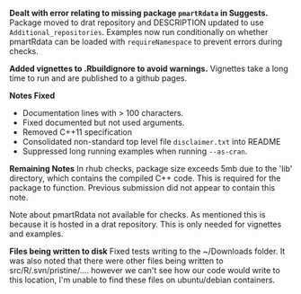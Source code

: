 **Dealt with error relating to missing package `pmartRdata` in Suggests.**  Package moved to drat repository and DESCRIPTION updated to use `Additional_repositories`.  Examples now run conditionally on whether pmartRdata can be loaded with `requireNamespace` to prevent errors during checks.

**Added vignettes to .Rbuildignore to avoid warnings.**  Vignettes take a long time to run and are published to a github pages.

**Notes Fixed**
- Documentation lines with > 100 characters.
- Fixed documented but not used arguments.
- Removed C++11 specification
- Consolidated non-standard top level file `disclaimer.txt` into README
- Suppressed long running examples when running `--as-cran`.

**Remaining Notes**
In rhub checks, package size exceeds 5mb due to the 'lib' directory, which contains the compiled C++ code.  This is required for the package to function.  Previous submission did not appear to contain this note.

Note about pmartRdata not available for checks.  As mentioned this is because it is hosted in a drat repository.  This is only needed for vignettes and examples.

**Files being written to disk**
Fixed tests writing to the ~/Downloads folder.  It was also noted that there were other files being written to src/R/.svn/pristine/.... however we can't see how our code would write to this location, I'm unable to find these files on ubuntu/debian containers.
